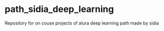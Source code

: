 # path_sidia_deep_learning
Repository for on couse projects of alura deep learning path made by sidia
